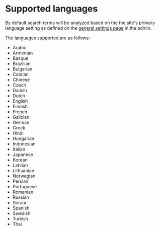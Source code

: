 # Supported languages

By default search terms will be analyzed based on the the site's primary language setting as defined on the [general settings page](internal://admin/options-general.php) in the admin.

The languages supported are as follows:

- Arabic
- Armenian
- Basque
- Brazilian
- Bulgarian
- Catalan
- Chinese
- Czech
- Danish
- Dutch
- English
- Finnish
- French
- Galician
- German
- Greek
- Hindi
- Hungarian
- Indonesian
- Italian
- Japanese
- Korean
- Latvian
- Lithuanian
- Norwegian
- Persian
- Portuguese
- Romanian
- Russian
- Sorani
- Spanish
- Swedish
- Turkish
- Thai
